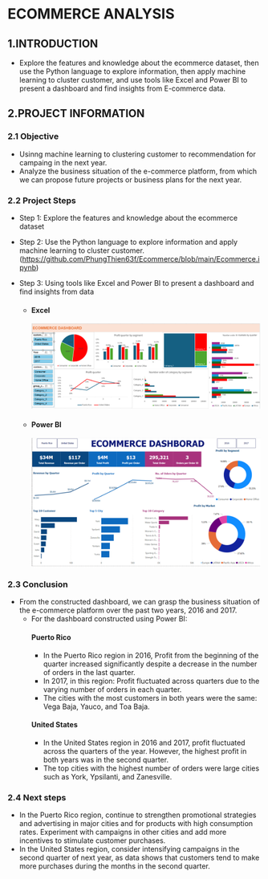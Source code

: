 # ECOMMERCE ANALYSIS
## 1.INTRODUCTION
- Explore the features and knowledge about the ecommerce dataset, then use the Python language to explore information, then apply machine learning to cluster customer, and use tools like Excel and Power BI to present a dashboard and find insights from E-commerce data.
## 2.PROJECT INFORMATION
### 2.1 Objective
- Usinng machine learning to clustering customer to recommendation for campaing in the next year.
- Analyze the business situation of the e-commerce platform, from which we can propose future projects or business plans for the next year.
### 2.2 Project Steps
- Step 1: Explore the features and knowledge about the ecommerce dataset
- Step 2: Use the Python language to explore information and apply machine learning to cluster customer.
  (https://github.com/PhungThien63f/Ecommerce/blob/main/Ecommerce.ipynb)
- Step 3: Using tools like Excel and Power BI to present a dashboard and find insights from data
  
  - #### Excel
    ![markdown](https://github.com/PhungThien63f/Ecommerce/blob/main/Excel.png)
    
  - #### Power BI
    ![markdown](https://github.com/PhungThien63f/Ecommerce/blob/main/PBI.png)
### 2.3 Conclusion
- From the constructed dashboard, we can grasp the business situation of the e-commerce platform over the past two years, 2016 and 2017.
  - For the dashboard constructed using Power BI:
    #### Puerto Rico
    - In the Puerto Rico region in 2016, Profit from the beginning of the quarter increased significantly despite a decrease in the number of orders in the last quarter.
    - In 2017, in this region: Profit fluctuated across quarters due to the varying number of orders in each quarter.
    - The cities with the most customers in both years were the same: Vega Baja, Yauco, and Toa Baja.
    #### United States
    - In the United States region in 2016 and 2017, profit fluctuated across the quarters of the year. However, the highest profit in both years was in the second quarter.
    - The top cities with the highest number of orders were large cities such as York, Ypsilanti, and Zanesville.
### 2.4 Next steps
- In the Puerto Rico region, continue to strengthen promotional strategies and advertising in major cities and for products with high consumption rates. Experiment with campaigns in other cities and add more incentives to stimulate customer purchases.
- In the United States region, consider intensifying campaigns in the second quarter of next year, as data shows that customers tend to make more purchases during the months in the second quarter.
  
 
    
  
  
